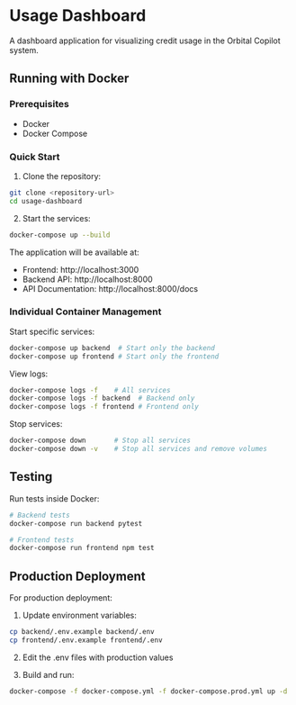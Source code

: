 # Usage Dashboard

A dashboard application for visualizing credit usage in the Orbital Copilot system.

## Running with Docker

### Prerequisites

- Docker
- Docker Compose

### Quick Start

1. Clone the repository:
```bash
git clone <repository-url>
cd usage-dashboard
```

2. Start the services:
```bash
docker-compose up --build
```

The application will be available at:
- Frontend: http://localhost:3000
- Backend API: http://localhost:8000
- API Documentation: http://localhost:8000/docs

### Individual Container Management

Start specific services:
```bash
docker-compose up backend  # Start only the backend
docker-compose up frontend # Start only the frontend
```

View logs:
```bash
docker-compose logs -f    # All services
docker-compose logs -f backend  # Backend only
docker-compose logs -f frontend # Frontend only
```

Stop services:
```bash
docker-compose down       # Stop all services
docker-compose down -v    # Stop all services and remove volumes
```


## Testing

Run tests inside Docker:

```bash
# Backend tests
docker-compose run backend pytest

# Frontend tests
docker-compose run frontend npm test
```

## Production Deployment

For production deployment:

1. Update environment variables:
```bash
cp backend/.env.example backend/.env
cp frontend/.env.example frontend/.env
```

2. Edit the .env files with production values

3. Build and run:
```bash
docker-compose -f docker-compose.yml -f docker-compose.prod.yml up -d
```


